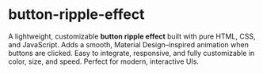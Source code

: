 # button-ripple-effect
A lightweight, customizable **button ripple effect** built with pure HTML, CSS, and JavaScript. Adds a smooth, Material Design–inspired animation when buttons are clicked. Easy to integrate, responsive, and fully customizable in color, size, and speed. Perfect for modern, interactive UIs.

